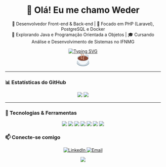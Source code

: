 <h1 align="center">👋 Olá! Eu me chamo Weder</h1>

<p align="center">
  🎯 Desenvolvedor Front-end & Back-end | 📌 Focado em PHP (Laravel), PostgreSQL e Docker <br>
  🚀 Explorando Java e Programação Orientada a Objetos | 🎓 Cursando Análise e Desenvolvimento de Sistemas no IFNMG
</p>

<p align="center">
  <a href="https://git.io/typing-svg">
    <img src="https://readme-typing-svg.herokuapp.com?font=Fira+Code&size=24&color=2563EB&center=true&vCenter=true&width=435&lines=Seja+bem-vindo+ao+meu+perfil!;Transformando+café+em+código" alt="Typing SVG" />
  </a>
  <br>
  <img src="https://github.com/twitter/twemoji/raw/master/assets/72x72/2615.png" width="40px" />
</p>



---

### 📊 Estatísticas do GitHub

<p align="center">
  <img height="180em" src="https://github-readme-stats.vercel.app/api?username=ohachii&show_icons=true&theme=radical&include_all_commits=true&count_private=true"/>
  <img height="180em" src="https://github-readme-stats.vercel.app/api/top-langs/?username=ohachii&layout=compact&theme=radical"/>
</p>

---

### 🚀 Tecnologias & Ferramentas

<p align="center">
  <img src="https://img.shields.io/badge/PHP-777BB4?style=for-the-badge&logo=php&logoColor=white"/>
  <img src="https://img.shields.io/badge/Laravel-FF2D20?style=for-the-badge&logo=laravel&logoColor=white"/>
  <img src="https://img.shields.io/badge/PostgreSQL-316192?style=for-the-badge&logo=postgresql&logoColor=white"/>
  <img src="https://img.shields.io/badge/Docker-2496ED?style=for-the-badge&logo=docker&logoColor=white"/>
  <img src="https://img.shields.io/badge/Java-ED8B00?style=for-the-badge&logo=java&logoColor=white"/>
  <img src="https://img.shields.io/badge/Git-F05032?style=for-the-badge&logo=git&logoColor=white"/>
  <img src="https://img.shields.io/badge/Python-3776AB?style=for-the-badge&logo=python&logoColor=white"/>
</p>


### 📫 Conecte-se comigo

<p align="center">
  <a href="https://www.linkedin.com/in/weder-santos-pessoa-2b0a45246/">
    <img src="https://img.shields.io/badge/LinkedIn-0A66C2?style=for-the-badge&logo=linkedin&logoColor=white" alt="LinkedIn"/>
  </a>
  <a href="mailto:wederpessoa202@gmail.com">
    <img src="https://img.shields.io/badge/Email-D14836?style=for-the-badge&logo=gmail&logoColor=white" alt="Email"/>
  </a>
</p>


<p align="center">
  <img src="https://capsule-render.vercel.app/api?type=waving&color=gradient&height=100&section=footer"/>
</p>
